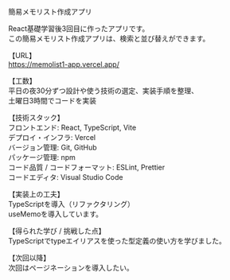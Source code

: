 簡易メモリスト作成アプリ

React基礎学習後3回目に作ったアプリです。  
この簡易メモリスト作成アプリは、検索と並び替えができます。

【URL】  
https://memolist1-app.vercel.app/

【工数】  
平日の夜30分ずつ設計や使う技術の選定、実装手順を整理、  
土曜日3時間でコードを実装

【技術スタック】  
フロントエンド: React, TypeScript, Vite  
デプロイ・インフラ: Vercel  
バージョン管理: Git, GitHub  
パッケージ管理: npm  
コード品質 / コードフォーマット: ESLint, Prettier  
コードエディタ: Visual Studio Code

【実装上の工夫】  
TypeScriptを導入（リファクタリング）  
useMemoを導入しています。

【得られた学び / 挑戦した点】  
TypeScriptでtypeエイリアスを使った型定義の使い方を学びました。

【次回以降】  
次回はページネーションを導入したい。